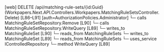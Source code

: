 [web] DELETE /api/matching-rule-sets/{id:Guid}  (Workpapers.Next.API.Controllers.Workpapers.MatchingRuleSetsController.Delete)  [L86–L91] [auth=AuthorizationPolicies.Administrator]
  └─ calls MatchingRuleSetRepository.Remove [L90]
  └─ calls MatchingRuleSetRepository.WriteQuery [L89]
  └─ writes_to MatchingRuleSet [L90]
    └─ reads_from MatchingRuleSets
  └─ writes_to MatchingRuleSet [L89]
    └─ reads_from MatchingRuleSets
  └─ uses_service IControlledRepository<MatchingRuleSet>
    └─ method WriteQuery [L89]

